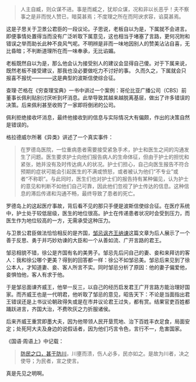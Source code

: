 > 人主自臧，则众谋不进。事是而臧之，犹却众谋，况和非以长恶乎！夫不察事之是非而悦人赞已，暗莫甚焉；不度理之所在而阿谀求容，谄莫甚焉。

这是子思关于卫景公君臣的一段议论。子思说，老板自以为是，下属就不会进言。即便事情处置得当而没有广泛听取下属意见，这也相当于堵塞了言路，更何况附和错误之举而助长此种不良风气呢。不明辨是非而一味地因别人的赞美沾沾自喜，无比昏暗；不判断道理所在而一味奉承，无比谄媚。

老板既然自以为是，那么他会认为接受别人的建议会显得自己傻。对于下属来说，既然老板不接受建议，那我也没必要做吃力不讨好的事。
久而久之，下属就会只报喜不报忧————这是典型的波斯信使综合征。

查理·芒格在《穷查理宝典》一书中讲过一个案例：哥伦比亚广播公司（CBS）前董事长佩利贴别讨厌听到坏消息。此举导致其越来越脱离基层，做出了许多错误的决策。后来佩利甚至收购了一家即将倒闭的公司。

佩利拒绝接收坏消息，最终他接收到的信息与实际情况大有偏颇，作出的决策自然是错误的。

格拉德威尔所著《异类》讲述了一个真实事件：

> 在罗德岛医院，一位重病患者需要接受紧急手术，护士和医生之间的沟通发生了问题。医生要求护士向他们报告病人的生命体征，但由于护士的担忧和紧张，她并没有及时传达病人的状况。护士们担心，自己向医生报告不符合预期的症状可能会引起医生的不满或愤怒，或者被认为他们“不专业”或者“不称职”。与此同时，医生们也对护士们的报告持有某种偏见，认为护士的意见和判断不如他们自己可靠，因此他们忽视了护士传达的信息。这种信息的滞后传递和沟通不畅，最终导致了患者的死亡。

罗德岛上的这起医疗事故，背后看不见的那只手便是波斯信使综合征。在医疗系统中，护士处于较低层级，医生的地位很高。护士在传递患者状况时会受到压力，而医生作为地位较高的一方，无需承受这种压力。

与卫景公君臣做法恰恰相反的是齐国，[邹忌讽齐王纳谏](https://baike.baidu.com/item/%E9%84%92%E5%BF%8C%E8%AB%B7%E9%BD%8A%E7%8E%8B%E7%B4%8D%E8%AB%AB/7335985)这篇文章为后人展示了一个善于反思、勇于并巧妙劝谏的大臣和一个从善如流、广开言路的君王。

邹忌相貌不错，徐公是齐国有名的美男子。邹忌先后问自己的妻、妾和来拜访的客人：我和徐公哪个更美？得到的回答都一样：徐公不如邹忌美。邹忌后来见到了徐公本人，才知道妻、妾、客人所言不实。同时邹忌分析了原因：他的妻子偏爱他，妾惧怕他，客人有求于他。

于是邹忌面谏齐威王，他举一反三，以自己的经历启发君王广开言路方能治理好国家。而齐威王也是一代明君，他听取了邹忌的意见，昭告天下：不论是当面指出君王错误还是上书议论朝政得失或是在市井议论君王过失，都有赏。结果官吏百姓都踊跃进言，齐国大治，不费吹灰之力折服诸侯。 

后来齐威王重赏即墨大夫，因为他带领人民开垦荒地、治下百姓丰衣足食，局面安定；处死阿大夫及身边的说假话者，因为他们巧言令色，言行不一，危害国家。

《国语·周语上》中记载：

> [防民之口，甚于防川](https://baike.baidu.com/item/%E9%98%B2%E6%B0%91%E4%B9%8B%E5%8F%A3%EF%BC%8C%E7%94%9A%E4%BA%8E%E9%98%B2%E5%B7%9D/2351591)，川壅而溃，伤人必多，民亦如之。是故为川者，决之使导；为民者，宣之使言。

真是先见之明啊。

